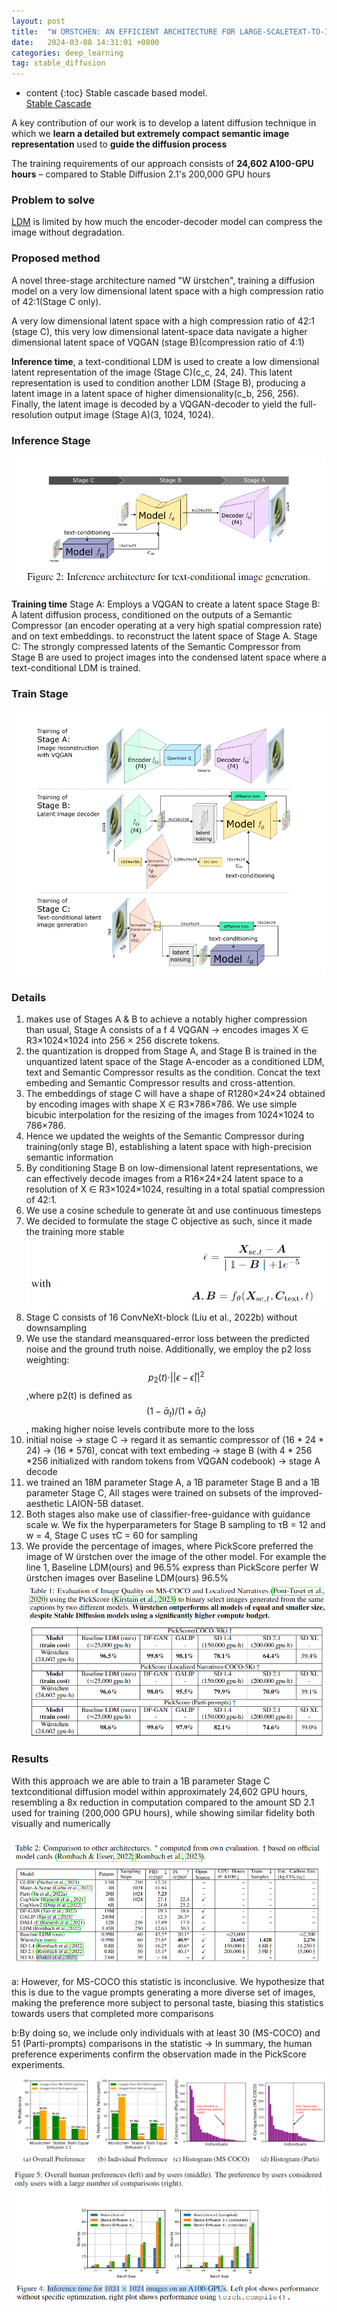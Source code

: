 ```yaml
---
layout: post
title:  "W ̈URSTCHEN: AN EFFICIENT ARCHITECTURE FOR LARGE-SCALETEXT-TO-IMAGE DIFFUSION MODELS"
date:   2024-03-08 14:31:01 +0800
categories: deep_learning
tag: stable_diffusion
---
```



* content
{:toc}
Stable cascade based model.\
[Stable Cascade](https://github.com/Stability-AI/StableCascade)

A key contribution of our work is to develop a latent diffusion technique in which we **learn a detailed but extremely compact semantic image representation** used to **guide the diffusion process**

The training requirements of our approach consists of **24,602 A100-GPU hours** – compared to Stable Diffusion 2.1's 200,000 GPU hours

### Problem to solve
[LDM](https://huggingface.co/stabilityai/stable-diffusion-2-1.) is limited by how much the encoder-decoder model can compress the image without degradation.

### Proposed method
A novel three-stage architecture named "W ̈urstchen", training a diffusion model on a very low dimensional latent space with a high compression ratio of 42:1(Stage C only).

A very low dimensional latent space with a high compression ratio of 42:1 (stage C), this very low dimensional latent-space data navigate a higher dimensional latent space of VQGAN (stage B)(compression ratio of 4:1)

**Inference time**, a text-conditional LDM is used to create a low dimensional latent representation of the image (Stage C)(c_c, 24, 24). This latent representation is used to condition another LDM (Stage B), producing a latent image in a latent space of higher dimensionality(c_b, 256, 256). Finally, the latent image is decoded by a VQGAN-decoder to yield the full-resolution output image (Stage A)(3, 1024, 1024).
### Inference Stage
![Inference](https://github.com/Colorfu1/Colorful.io/raw/master/_posts/resources/2024-03-08-144906.png)

**Training time** 
Stage A: Employs a VQGAN to create a latent space
Stage B: A latent diffusion process, conditioned on the outputs of a Semantic Compressor (an encoder operating at a very high spatial compression rate) and on text embeddings. to reconstruct the latent space of Stage A.
Stage C: The strongly compressed latents of the Semantic Compressor from Stage B are used to project images into the condensed latent space where a text-conditional LDM is trained.

### Train Stage
![Train](https://github.com/Colorfu1/Colorful.io/raw/master/_posts/resources/2024-03-08-145442.png)

### Details
1. makes use of Stages A & B to achieve a notably higher compression than usual, Stage A consists of a f 4 VQGAN -> encodes images X ∈ R3×1024×1024 into 256 × 256 discrete tokens. 
2. the quantization is dropped from Stage A, and Stage B is trained in the unquantized latent space of the Stage A-encoder as a conditioned LDM, text and Semantic Compressor results as the condition. Concat the text embeding and Semantic Compressor results and cross-attention.
3. The embeddings of stage C will have a shape of R1280×24×24 obtained by encoding images with shape X ∈ R3×786×786. We use simple bicubic interpolation for the resizing of the images from 1024×1024 to 786×786.
4. Hence we updated the weights of the Semantic Compressor during training(only stage B), establishing a latent space with high-precision semantic information
5. By conditioning Stage B on low-dimensional latent representations, we can effectively decode images from a R16×24×24 latent space to a resolution of X ∈ R3×1024×1024, resulting in a total spatial compression of 42:1.
6. We use a cosine schedule to generate  ̄αt and use continuous timesteps
7. We decided to formulate the stage C objective as such, since it made the training more stable ![objective](https://github.com/Colorfu1/Colorful.io/raw/master/_posts/resources/2024-03-08-153032.png)
8. Stage C consists of 16 ConvNeXt-block (Liu et al., 2022b) without downsampling
9. We use the standard meansquared-error loss between the predicted noise and the ground truth noise. Additionally, we employ the p2 loss weighting: 
$$
p_2(t) \cdot \vert\vert \epsilon - \bar{\epsilon}\vert\vert^2
$$
,where p2(t) is defined as $$(1 − \bar{\alpha}_t) / ( 1 + \bar{\alpha}_t)$$ , making higher noise levels contribute more to the loss
10. initial noise -> stage C -> regard it as semantic compressor of (16 * 24 * 24) -> (16 * 576), concat with text embeding -> stage B (with 4 * 256  *256 initialized with random tokens from VQGAN codebook) -> stage A decode
11. we trained an 18M parameter Stage A, a 1B parameter Stage B and a 1B parameter Stage C, All stages were trained on subsets of the improved-aesthetic LAION-5B dataset.
12. Both stages also make use of classifier-free-guidance with guidance scale w. We fix the hyperparameters for Stage B sampling to τB = 12 and w = 4, Stage C uses τC = 60 for sampling
13. We provide the percentage of images, where PickScore preferred the image of W ̈urstchen over the image of the other model. For example the line 1, Baseline LDM(ours) and 96.5% express than PickScore perfer W ̈urstchen images over Baseline LDM(ours) 96.5% ![Metric](https://github.com/Colorfu1/Colorful.io/raw/master/_posts/resources/2024-03-08-162015.png)


### Results
With this approach we are able to train a 1B parameter Stage C textconditional diffusion model within approximately 24,602 GPU hours, resembling a 8x reduction in computation compared to the amount SD 2.1 used for training (200,000 GPU hours), while showing similar fidelity both visually and numerically

![other score](https://github.com/Colorfu1/Colorful.io/raw/master/_posts/resources/2024-03-08-162624.png)

a: However, for MS-COCO this statistic is inconclusive. We hypothesize that this is due to the vague prompts generating a more diverse set of images, making the preference more subject to personal taste, biasing this statistics towards users that completed more comparisons

b:By doing so, we include only individuals with at least 30 (MS-COCO) and 51 (Parti-prompts) comparisons in the statistic -> In summary, the human preference experiments confirm the observation made in the PickScore experiments.
![human choice](https://github.com/Colorfu1/Colorful.io/raw/master/_posts/resources/2024-03-08-163710.png)
![speed_1](https://github.com/Colorfu1/Colorful.io/raw/master/_posts/resources/2024-03-08-162807.png)
